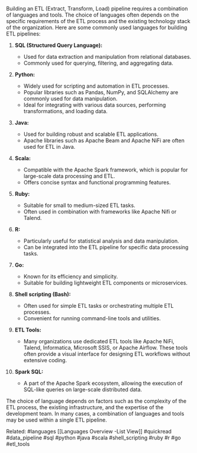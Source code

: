 Building an ETL (Extract, Transform, Load) pipeline requires a combination of languages and tools. The choice of languages often depends on the specific requirements of the ETL process and the existing technology stack of the organization. Here are some commonly used languages for building ETL pipelines:

1. **SQL (Structured Query Language):**
    
    - Used for data extraction and manipulation from relational databases.
    - Commonly used for querying, filtering, and aggregating data.
2. **Python:**
    
    - Widely used for scripting and automation in ETL processes.
    - Popular libraries such as Pandas, NumPy, and SQLAlchemy are commonly used for data manipulation.
    - Ideal for integrating with various data sources, performing transformations, and loading data.
3. **Java:**
    
    - Used for building robust and scalable ETL applications.
    - Apache libraries such as Apache Beam and Apache NiFi are often used for ETL in Java.
4. **Scala:**
    
    - Compatible with the Apache Spark framework, which is popular for large-scale data processing and ETL.
    - Offers concise syntax and functional programming features.
5. **Ruby:**
    
    - Suitable for small to medium-sized ETL tasks.
    - Often used in combination with frameworks like Apache Nifi or Talend.
6. **R:**
    
    - Particularly useful for statistical analysis and data manipulation.
    - Can be integrated into the ETL pipeline for specific data processing tasks.
7. **Go:**
    
    - Known for its efficiency and simplicity.
    - Suitable for building lightweight ETL components or microservices.
8. **Shell scripting (Bash):**
    
    - Often used for simple ETL tasks or orchestrating multiple ETL processes.
    - Convenient for running command-line tools and utilities.
9. **ETL Tools:**
    
    - Many organizations use dedicated ETL tools like Apache NiFi, Talend, Informatica, Microsoft SSIS, or Apache Airflow. These tools often provide a visual interface for designing ETL workflows without extensive coding.
10. **Spark SQL:**
    
    - A part of the Apache Spark ecosystem, allowing the execution of SQL-like queries on large-scale distributed data.

The choice of language depends on factors such as the complexity of the ETL process, the existing infrastructure, and the expertise of the development team. In many cases, a combination of languages and tools may be used within a single ETL pipeline.

Related: #languages [[Languages Overview -List View]] #quickread #data_pipeline #sql #python #java #scala #shell_scripting #ruby #r #go #etl_tools